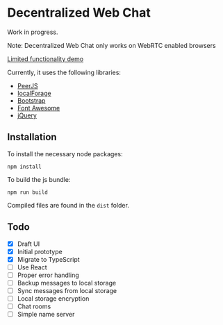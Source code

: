 # Decentralized Web Chat

Work in progress.

Note: Decentralized Web Chat only works on WebRTC enabled browsers

[Limited functionality demo](https://github.com/i-am-sushant/chat-dapp/dist/index)

Currently, it uses the following libraries:

- [PeerJS](https://peerjs.com)
- [localForage](https://localforage.github.io/localForage/)
- [Bootstrap](https://getbootstrap.com)
- [Font Awesome](https://fontawesome.com)
- [jQuery](https://jquery.com)

## Installation

To install the necessary node packages:

```
npm install
```

To build the js bundle:

```
npm run build
```

Compiled files are found in the `dist` folder.

## Todo

- [x] Draft UI
- [x] Initial prototype
- [x] Migrate to TypeScript
- [ ] Use React
- [ ] Proper error handling
- [ ] Backup messages to local storage
- [ ] Sync messages from local storage
- [ ] Local storage encryption
- [ ] Chat rooms
- [ ] Simple name server

